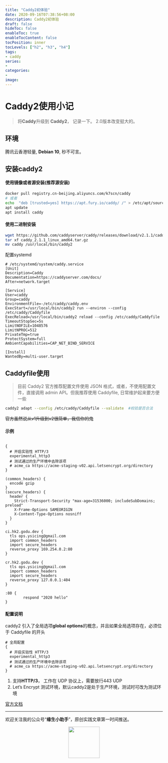 ```yaml
---
title: "Caddy2初体验"
date: 2020-09-16T07:38:56+08:00
description: Caddy2初体验
draft: false
hideToc: false
enableToc: true
enableTocContent: false
tocPosition: inner
tocLevels: ["h2", "h3", "h4"]
tags:
- caddy
series:
-
categories:
-
image:
---
```


# Caddy2使用小记

> 将**Caddy**升级到 **Caddy2**， 记录一下。 2.0版本改变挺大的。

## 环境

腾讯云香港轻量, **Debian 10**, 秒不可言。

## 安装caddy2

#### 使用镜像或者源安装(推荐源安装)

```bash
docker pull registry.cn-beijing.aliyuncs.com/k7scn/caddy
# 或者
echo  "deb [trusted=yes] https://apt.fury.io/caddy/ /" > /etc/apt/sources.list.d/caddy-fury.list
apt update
apt install caddy
```

#### 使用二进制安装

```bash
wget https://github.com/caddyserver/caddy/releases/download/v2.1.1/caddy_2.1.1_linux_amd64.tar.gz
tar xf caddy_2.1.1_linux_amd64.tar.gz
mv caddy /usr/local/bin/caddy2
```

配置systemd

```
# /etc/systemd/system/caddy.service
[Unit]
Description=Caddy
Documentation=https://caddyserver.com/docs/
After=network.target

[Service]
User=caddy
Group=caddy
EnvironmentFile=-/etc/caddy/caddy.env
ExecStart=/usr/local/bin/caddy2 run --environ --config /etc/caddy/Caddyfile
ExecReload=/usr/local/bin/caddy2 reload --config /etc/caddy/Caddyfile
TimeoutStopSec=5s
LimitNOFILE=1048576
LimitNPROC=512
PrivateTmp=true
ProtectSystem=full
AmbientCapabilities=CAP_NET_BIND_SERVICE

[Install]
WantedBy=multi-user.target
```

## Caddyfile使用

> 目前 Caddy2 官方推荐配置文件使用 JSON 格式，或者，不使用配置文件，直接调用 admin API。但我推荐使用 Caddyfile, 日常维护起来要方便一些

```bash
caddy2 adapt --config /etc/caddy/Caddyfile --validate  #校验是否合法
```

<del>官方虽然说从v1升级到v2很简单，我信你的鬼</del>

#### 示例

```

{
  # 开启实验性 HTTP/3
  experimental_http3
  # 测试通过的生产环境中去除该项
  # acme_ca https://acme-staging-v02.api.letsencrypt.org/directory
}

(common_headers) {
  encode gzip
}
(secure_headers) {
  header {
    Strict-Transport-Security "max-age=31536000; includeSubDomains; preload"
    X-Frame-Options SAMEORIGIN
    X-Content-Type-Options nosniff
  }
}

ci.hk2.godu.dev {
  tls ops.ysicing@gmail.com
  import common_headers
  import secure_headers
  reverse_proxy 169.254.0.2:80
}

cr.hk2.godu.dev {
  tls ops.ysicing@gmail.com
  import common_headers
  import secure_headers
  reverse_proxy 127.0.0.1:404
}

:80 {
        respond "2020 hello"
}
```

#### 配置说明

caddy2 引入了全局选项**global options**的概念，并且如果全局选项存在，必须位于 Caddyfile 的开头

```
# 全局配置
{
  # 开启实验性 HTTP/3
  experimental_http3
  # 测试通过的生产环境中去除该项
  # acme_ca https://acme-staging-v02.api.letsencrypt.org/directory
}
```

1. 支持**HTTP/3**， 工作在 UDP 协议上，需要放行443 UDP
2. Let’s Encrypt 测试环境，默认caddy2是处于生产环境，测试时可改为测试环境

[官方文档](https://caddyserver.com/docs/caddyfile)


---

欢迎关注我的公众号“**缘生小助手**”，原创实践文章第一时间推送。

<center>
    <img src="https://gitee.com/godu/blogimage/raw/master/wechat/wx_qrcode.jpg" style="width: 100px;">
</center>
